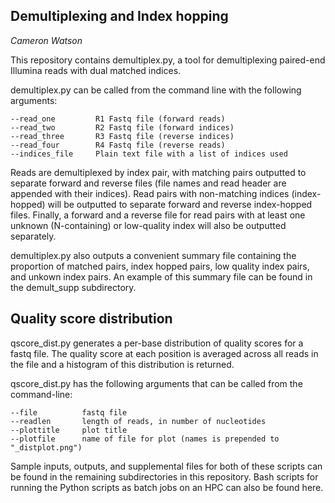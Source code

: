 ## Demultiplexing and Index hopping

*Cameron Watson*

This repository contains demultiplex.py, a tool for demultiplexing paired-end Illumina reads with dual matched indices. 

demultiplex.py can be called from the command line with the following arguments:

```
--read_one         R1 Fastq file (forward reads)
--read_two         R2 Fastq file (forward indices)
--read_three       R3 Fastq file (reverse indices)
--read_four        R4 Fastq file (reverse reads)
--indices_file     Plain text file with a list of indices used
```

Reads are demultiplexed by index pair, with matching pairs outputted to separate forward and reverse files (file names and read header are appended with their indices). Read pairs with non-matching indices (index-hopped) will be outputted to separate forward and reverse index-hopped files. Finally, a forward and a reverse file for read pairs with at least one unknown (N-containing) or low-quality index will also be outputted separately. 

demultiplex.py also outputs a convenient summary file containing the proportion of matched pairs, index hopped pairs, low quality index pairs, and unkown index pairs. An example of this summary file can be found in the demult_supp subdirectory. 

## Quality score distribution

qscore_dist.py generates a per-base distribution of quality scores for a fastq file. The quality score at each position is averaged across all reads in the file and a histogram of this distribution is returned. 

qscore_dist.py has the following arguments that can be called from the command-line:

```
--file          fastq file
--readlen       length of reads, in number of nucleotides
--plottitle     plot title
--plotfile      name of file for plot (names is prepended to "_distplot.png")
```

Sample inputs, outputs, and supplemental files for both of these scripts can be found in the remaining subdirectories in this repository. Bash scripts for running the Python scripts as batch jobs on an HPC can also be found here.
